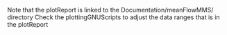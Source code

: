 Note that the plotReport is linked to the Documentation/meanFlowMMS/ directory
Check the plottingGNUScripts to adjust the data ranges that is in the plotReport
